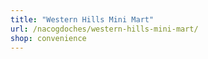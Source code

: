 ```yaml
---
title: "Western Hills Mini Mart"
url: /nacogdoches/western-hills-mini-mart/
shop: convenience
---
```

